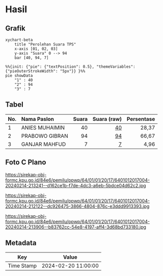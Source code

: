 # Hasil

## Grafik

```mermaid
xychart-beta
    title "Perolehan Suara TPS"
    x-axis [01, 02, 03]
    y-axis "Suara" 0 --> 94
    bar [40, 94, 7]
```

```mermaid
%%{init: {"pie": {"textPosition": 0.5}, "themeVariables": {"pieOuterStrokeWidth": "5px"}} }%%
pie showData
    "1" : 40
    "2" : 94
    "3" : 7
```

## Tabel

| No. | Nama Paslon    | Suara | Suara (raw) | Persentase |
|:--- |:-------------- | -----:| -----------:| ----------:|
| 1   | ANIES MUHAIMIN | 40    | [40][p-1]   | 28,37      |
| 2   | PRABOWO GIBRAN | 94    | [94][p-2]   | 66,67      |
| 3   | GANJAR MAHFUD  | 7     | [7][p-3]    | 4,96       |


[p-1]: https://github.com/gigit-pemilu/pemilu-2024-64-kalimantan-timur/blob/main/pilpres/hitung-suara/sub/64-kalimantan-timur/sub/01-paser/sub/01-batu-sopang/sub/2017-songka/sub/004-tps/sub/paslon-1.txt
[p-2]: https://github.com/gigit-pemilu/pemilu-2024-64-kalimantan-timur/blob/main/pilpres/hitung-suara/sub/64-kalimantan-timur/sub/01-paser/sub/01-batu-sopang/sub/2017-songka/sub/004-tps/sub/paslon-2.txt
[p-3]: https://github.com/gigit-pemilu/pemilu-2024-64-kalimantan-timur/blob/main/pilpres/hitung-suara/sub/64-kalimantan-timur/sub/01-paser/sub/01-batu-sopang/sub/2017-songka/sub/004-tps/sub/paslon-3.txt

## Foto C Plano

https://sirekap-obj-formc.kpu.go.id/84e6/pemilu/ppwp/64/01/01/20/17/6401012017004-20240214-213241--d162ce1b-f7de-4dc3-a6eb-5bdce04d62c2.jpg

https://sirekap-obj-formc.kpu.go.id/84e6/pemilu/ppwp/64/01/01/20/17/6401012017004-20240214-212122--dc926475-3866-4804-876c-e3ddd9913393.jpg

https://sirekap-obj-formc.kpu.go.id/84e6/pemilu/ppwp/64/01/01/20/17/6401012017004-20240214-213906--b83762cc-54e8-4197-aff4-3d68bd733180.jpg


## Metadata

| Key        | Value               |
| ---------- | ------------------- |
| Time Stamp | 2024-02-20 11:00:00 |



